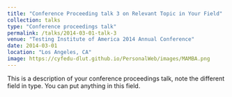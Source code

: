 ```yaml
---
title: "Conference Proceeding talk 3 on Relevant Topic in Your Field"
collection: talks
type: "Conference proceedings talk"
permalink: /talks/2014-03-01-talk-3
venue: "Testing Institute of America 2014 Annual Conference"
date: 2014-03-01
location: "Los Angeles, CA"
image: https://cyfedu-dlut.github.io/PersonalWeb/images/MAMBA.png
---
```


This is a description of your conference proceedings talk, note the different field in type. You can put anything in this field.
